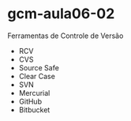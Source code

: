 # gcm-aula06-02

Ferramentas de Controle de Versão

- RCV
- CVS
- Source Safe
- Clear Case
- SVN
- Mercurial
- GitHub
- Bitbucket
